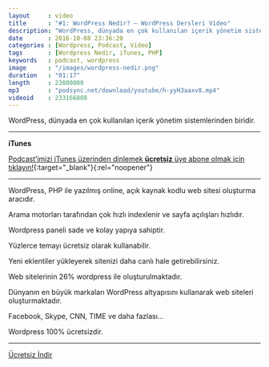 ```yaml
---
layout     : video
title      : "#1: WordPress Nedir? — WordPress Dersleri Video"
description: "WordPress, dünyada en çok kullanılan içerik yönetim sistemlerinden biridir."
date       : 2016-10-08 23:36:20
categories : [Wordpress, Podcast, Video]
tags       : [Wordpress Nedir, iTunes, PHP]
keywords   : podcast, wordpress
image      : "/images/wordpress-nedir.png"
duration   : "01:17"
length     : 23800000
mp3        : "podsync.net/download/youtube/h-yyH3aaxv8.mp4"
videoid    : 233166808
---
```


WordPress, dünyada en çok kullanılan içerik yönetim sistemlerinden biridir.

* * *

**iTunes**

[Podcast’imizi iTunes üzerinden dinlemek **ücretsiz** üye abone olmak için tıklayın!]({{site.url}}/r/podcast/){:target="_blank"}{:rel="noopener"}

* * *

WordPress, PHP ile yazılmış online, açık kaynak kodlu web sitesi oluşturma aracıdır.

Arama motorları tarafından çok hızlı indexlenir ve sayfa açılışları hızlıdır. 

Wordpress paneli sade ve kolay yapıya sahiptir.

Yüzlerce temayı ücretsiz olarak kullanabilir.

Yeni eklentiler yükleyerek sitenizi daha canlı hale getirebilirsiniz.

Web sitelerinin 26% wordpress ile oluşturulmaktadır. 

Dünyanın en büyük markaları WordPress altyapısını kullanarak web siteleri oluşturmaktadır.

Facebook, Skype, CNN, TIME ve daha fazlası...

Wordpress 100% ücretsizdir.

* * *

<a href="https://dl.dropboxusercontent.com/s/15bdj8ls6zvuny6/000-wordpress-nedir.mp3"><i class="icon icon-download"></i> Ücretsiz İndir</a>

